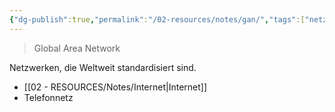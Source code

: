 ```yaml
---
{"dg-publish":true,"permalink":"/02-resources/notes/gan/","tags":["netzwerk"],"noteIcon":"","updated":"2024-07-04T11:38:16.744+02:00"}
---
```


> Global Area Network

Netzwerken, die Weltweit standardisiert sind.
- [[02 - RESOURCES/Notes/Internet\|Internet]]
- Telefonnetz

